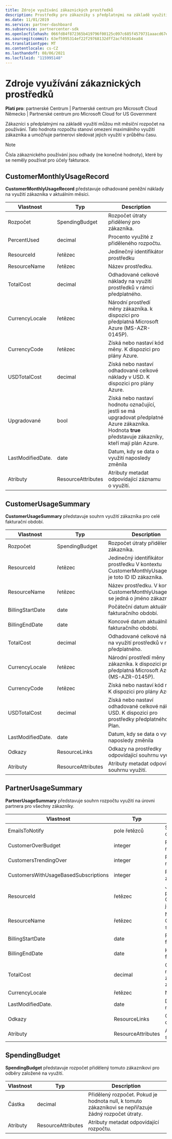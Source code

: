 ```yaml
---
title: Zdroje využívání zákaznických prostředků
description: Prostředky pro zákazníky s předplatnými na základě využití a měsíční rozpočty využití (včetně CustomerMonthlyUsageRecord, CustomerUsageSummary, PartnerUsageSummary a SpendingBudget).
ms.date: 11/01/2019
ms.service: partner-dashboard
ms.subservice: partnercenter-sdk
ms.openlocfilehash: 066fd84f872365b419796f00125c097c685f4579731aaacd67e826bf671bd789
ms.sourcegitcommit: 63ef5995314ef22f29768132dff2acf45914ea84
ms.translationtype: MT
ms.contentlocale: cs-CZ
ms.lasthandoff: 08/06/2021
ms.locfileid: "115995148"
---
```

# <a name="customer-usage-resources"></a>Zdroje využívání zákaznických prostředků

**Platí pro**: partnerské Centrum | Partnerské centrum pro Microsoft Cloud Německo | Partnerské centrum pro Microsoft Cloud for US Government

Zákazníci s předplatnými na základě využití můžou mít měsíční rozpočet na používání. Tato hodnota rozpočtu stanoví omezení maximálního využití zákazníka a umožňuje partnerovi sledovat jejich využití v průběhu času.

> [!NOTE]
> Čísla zákaznického používání jsou odhady (ne konečné hodnoty), které by se neměly používat pro účely fakturace.

## <a name="customermonthlyusagerecord"></a>CustomerMonthlyUsageRecord

**CustomerMonthlyUsageRecord** představuje odhadované peněžní náklady na využití zákazníka v aktuálním měsíci.

| Vlastnost         | Typ               | Description                                                              |
|------------------|--------------------|--------------------------------------------------------------------------|
| Rozpočet           | SpendingBudget     | Rozpočet útraty přidělený pro zákazníka.                          |
| PercentUsed      | decimal             | Procento využité z přiděleného rozpočtu.                        |
| ResourceId       | řetězec             | Jedinečný identifikátor prostředku                                   |
| ResourceName     | řetězec             | Název prostředku.                                                |
| TotalCost        | decimal             | Odhadované celkové náklady na využití prostředků v rámci předplatného.|
| CurrencyLocale   | řetězec             | Národní prostředí měny zákazníka. k dispozici pro předplatná Microsoft Azure (MS-AZR-0145P).            |
| CurrencyCode     | řetězec             | Získá nebo nastaví kód měny. K dispozici pro plány Azure.           |
| USDTotalCost     | decimal             | Získá nebo nastaví odhadované celkové náklady v USD. K dispozici pro plány Azure.                                         |
| Upgradované       | bool             | Získá nebo nastaví hodnotu označující, jestli se má upgradovat předplatné Azure zákazníka. Hodnota **true** představuje zákazníky, kteří mají plán Azure.                         |
| LastModifiedDate. | date               | Datum, kdy se data o využití naposledy změnila                               |
| Atributy       | ResourceAttributes | Atributy metadat odpovídající záznamu o využití.               |

## <a name="customerusagesummary"></a>CustomerUsageSummary

**CustomerUsageSummary** představuje souhrn využití zákazníka pro celé fakturační období.

| Vlastnost         | Typ               | Description                                                                                                      |
|------------------|--------------------|------------------------------------------------------------------------------------------------------------------|
| Rozpočet           | SpendingBudget     | Rozpočet útraty přidělený pro zákazníka.                                                                  |
| ResourceId       | řetězec             | Jedinečný identifikátor prostředku V kontextu CustomerMonthlyUsageRecord je toto ID ID zákazníka. |
| ResourceName     | řetězec             | Název prostředku. V kontextu CustomerMonthlyUsageRecord se jedná o jméno zákazníka.               |
| BillingStartDate | date               | Počáteční datum aktuálního fakturačního období.                                                                    |
| BillingEndDate   | date               | Koncové datum aktuálního fakturačního období.                                                                      |
| TotalCost        | decimal             | Odhadované celkové náklady na využití prostředků v rámci předplatného.                                         |
| CurrencyLocale   | řetězec             | Národní prostředí měny zákazníka. k dispozici pro předplatná Microsoft Azure (MS-AZR-0145P).                                         |
| CurrencyCode     | řetězec             | Získá nebo nastaví kód měny. K dispozici pro plány Azure.                                         |
| USDTotalCost     | decimal             | Získá nebo nastaví odhadované celkové náklady v USD. K dispozici pro prostředky předplatného Azure Plan.                                         |
| LastModifiedDate. | date               | Datum, kdy se data o využití naposledy změnila                                                                       |
| Odkazy            | ResourceLinks      | Odkazy na prostředky odpovídající souhrnu využití.                                                           |
| Atributy       | ResourceAttributes | Atributy metadat odpovídající souhrnu využití.                                                      |

## <a name="partnerusagesummary"></a>PartnerUsageSummary

**PartnerUsageSummary** představuje souhrn rozpočtu využití na úrovni partnera pro všechny zákazníky.

| Vlastnost         | Typ               | Description                                                                                                      |
|------------------|--------------------|------------------------------------------------------------------------------------------------------------------|
| EmailsToNotify   | pole řetězců   | Seznam e-mailových adres pro oznámení                                                                   |
| CustomerOverBudget | integer          | Počet zákazníků, kteří jsou nad rozpočtem.                                                                    |
| CustomersTrendingOver | integer       | Počet zákazníků, kteří se blíží rozpočtu.                                                     |
| CustomersWithUsageBasedSubscriptions  | integer | Počet zákazníků s předplatným založeným na využití.                                               |
| ResourceId       | řetězec             | Jedinečný identifikátor prostředku V kontextu CustomerMonthlyUsageRecord je toto ID ID zákazníka. |
| ResourceName     | řetězec             | Název prostředku. V kontextu CustomerMonthlyUsageRecord se jedná o jméno zákazníka.               |
| BillingStartDate | date               | Počáteční datum aktuálního fakturačního období.                                                                    |
| BillingEndDate   | date               | Koncové datum aktuálního fakturačního období.                                                                      |
| TotalCost        | decimal             | Odhadované celkové náklady na využívání zákazníků na základě aktuálního využití od začátku fakturačního období.      |
| CurrencyLocale   | řetězec             | Národní prostředí měny.                                                                                             |
| LastModifiedDate. | date               | Datum, kdy se data o využití naposledy změnila                                                                       |
| Odkazy            | ResourceLinks      | Odkazy na prostředky odpovídající souhrnu využití.                                                           |
| Atributy       | ResourceAttributes | Atributy metadat odpovídající souhrnu využití.                                                      |

## <a name="spendingbudget"></a>SpendingBudget

**SpendingBudget** představuje rozpočet přidělený tomuto zákazníkovi pro odběry založené na využití.

| Vlastnost   | Typ               | Description                                                                                         |
|------------|--------------------|-----------------------------------------------------------------------------------------------------|
| Částka     | decimal             | Přidělený rozpočet. Pokud je hodnota null, k tomuto zákazníkovi se nepřiřazuje žádný rozpočet útraty. |
| Atributy | ResourceAttributes | Atributy metadat odpovídající rozpočtu.                                                |
